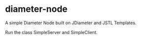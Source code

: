 # diameter-node
A simple Diameter Node built on JDiameter and JSTL Templates.

Run the class SimpleServer and SimpleClient.
